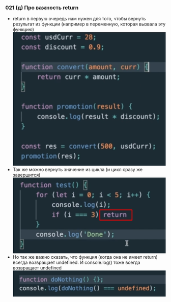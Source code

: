 ### **021 (д) Про важность return**

- return в первую очередь нам нужен для того, чтобы вернуть результат из функции (например в переменную, которая вызвала эту функцию)
![](_png/Pasted%20image%2020220908195351.png)
- Так же можно вернуть значение из цикла (и цикл сразу же завершится)
![](_png/Pasted%20image%2020220908195356.png)
- Но так же важно сказать, что функция (когда она не имеет return) всегда возвращает undefined. И console.log() тоже всегда возвращает undefined
![](_png/Pasted%20image%2020220908195401.png)